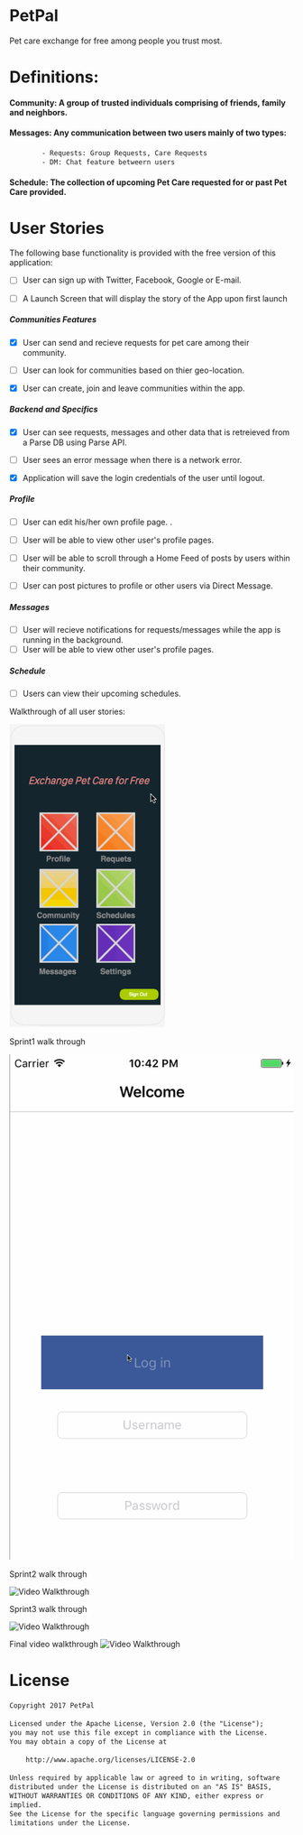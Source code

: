 # PetPal
Pet care exchange for free among people you trust most.


# Definitions:

#### Community: A group of trusted individuals comprising of friends, family and neighbors.
#### Messages: Any communication between two users mainly of two types:
            - Requests: Group Requests, Care Requests
            - DM: Chat feature betweern users
#### Schedule: The collection of upcoming Pet Care requested for or past Pet Care provided.


# User Stories

The following base functionality is provided with the free version of this application:

- [ ] User can sign up with Twitter, Facebook, Google or E-mail.
- [ ] A Launch Screen that will display the story of the App upon first launch


##### Communities Features
- [x] User can send and recieve requests for pet care among their community.
- [ ] User can look for communities based on thier geo-location.
- [x] User can create, join and leave communities within the app.


##### Backend and Specifics
- [x] User can see requests, messages and other data that is retreieved from a Parse DB using Parse API.
- [ ] User sees an error message when there is a network error.
- [x] Application will save the login credentials of the user until logout.


##### Profile
- [ ] User can edit his/her own profile page. .
- [ ] User will be able to view other user's profile pages.
- [ ] User will be able to scroll through a Home Feed of posts by users within their community.
- [ ] User can post pictures to profile or other users via Direct Message.


##### Messages
- [ ] User will recieve notifications for requests/messages while the app is running in the background.
- [ ] User will be able to view other user's profile pages.

##### Schedule
- [ ] Users can view their upcoming schedules.


Walkthrough of all user stories:

![Video Walkthrough](Petpal_wf.gif)

Sprint1 walk through

![Video Walkthrough](PetPalSprint1.gif)

Sprint2 walk through

![Video Walkthrough](PetPalSprint2.gif)

Sprint3 walk through

![Video Walkthrough](PetPalSprint3.gif)

Final video walkthrough
![Video Walkthrough](petpal.final.gif)

# License

    Copyright 2017 PetPal

    Licensed under the Apache License, Version 2.0 (the "License");
    you may not use this file except in compliance with the License.
    You may obtain a copy of the License at

        http://www.apache.org/licenses/LICENSE-2.0

    Unless required by applicable law or agreed to in writing, software
    distributed under the License is distributed on an "AS IS" BASIS,
    WITHOUT WARRANTIES OR CONDITIONS OF ANY KIND, either express or implied.
    See the License for the specific language governing permissions and
    limitations under the License.

